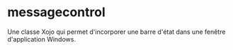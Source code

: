 # messagecontrol
Une classe Xojo qui permet d'incorporer une barre d'état dans une fenêtre d'application Windows.
